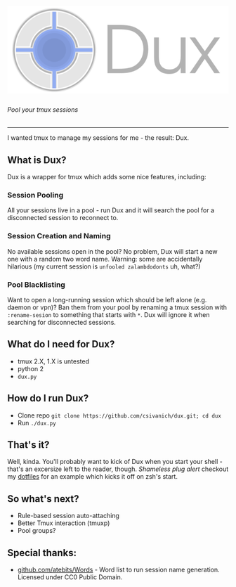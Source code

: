 ![Header](header.png)
=======

###### Pool your tmux sessions

------

I wanted tmux to manage my sessions for me - the result: Dux.

## What is Dux?
Dux is a wrapper for tmux which adds some nice features, including:

### Session Pooling

All your sessions live in a pool - run Dux and it will search the pool for a disconnected session to reconnect to.

### Session Creation and Naming

No available sessions open in the pool? No problem, Dux will start a new one with a random two word name. Warning: some are accidentally hilarious (my current session is `unfooled zalambdodonts` uh, what?)

### Pool Blacklisting

Want to open a long-running session which should be left alone (e.g. daemon or vpn)? Ban them from your pool by renaming a tmux session with `:rename-sesion` to something that starts with `*`. Dux will ignore it when searching for disconnected sessions.

## What do I need for Dux?

- tmux 2.X, 1.X is untested
- python 2
- `dux.py`

## How do I run Dux?

- Clone repo `git clone https://github.com/csivanich/dux.git; cd dux`
- Run `./dux.py`

## That's it?

Well, kinda. You'll probably want to kick of Dux when you start your shell - that's an excersize left to the reader, though. *Shameless plug alert* checkout my [dotfiles](https://github.com/csivanich/dotfiles) for an example which kicks it off on zsh's start.

## So what's next?

 - Rule-based session auto-attaching
 - Better Tmux interaction (tmuxp)
 - Pool groups?

## Special thanks:

- [github.com/atebits/Words](https://github.com/atebits/Words) - Word list to run session name generation. Licensed under CC0 Public Domain.
